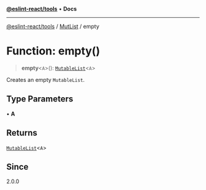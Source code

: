 [**@eslint-react/tools**](../../../README.md) • **Docs**

***

[@eslint-react/tools](../../../README.md) / [MutList](../README.md) / empty

# Function: empty()

> **empty**\<`A`\>(): [`MutableList`](../interfaces/MutableList.md)\<`A`\>

Creates an empty `MutableList`.

## Type Parameters

• **A**

## Returns

[`MutableList`](../interfaces/MutableList.md)\<`A`\>

## Since

2.0.0
